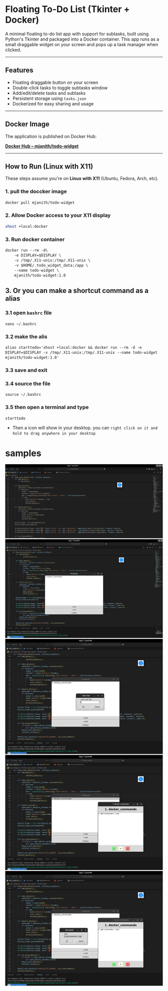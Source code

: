 # Floating To-Do List (Tkinter + Docker)

A minimal floating to-do list app with support for subtasks, built using Python's Tkinter and packaged into a Docker container. This app runs as a small draggable widget on your screen and pops up a task manager when clicked.

---

##  Features

-  Floating draggable button on your screen
-  Double-click tasks to toggle subtasks window
-  Add/edit/delete tasks and subtasks
-  Persistent storage using `tasks.json`
-  Dockerized for easy sharing and usage

---

##  Docker Image

The application is published on Docker Hub:

 **[Docker Hub – mjanith/todo-widget](https://hub.docker.com/r/mjanith/todo-widget/tags)**

---

## How to Run (Linux with X11)

These steps assume you're on **Linux with X11** (Ubuntu, Fedora, Arch, etc).

### 1. pull the doccker image
```bash
docker pull mjanith/todo-widget
```
### 2. Allow Docker access to your X11 display
```bash
xhost +local:docker
```
### 3. Run docker container
```
docker run --rm -d\
    -e DISPLAY=$DISPLAY \
    -v /tmp/.X11-unix:/tmp/.X11-unix \
    -v $HOME/.todo_widget_data:/app \
    --name todo-widget \
    mjanith/todo-widget:1.0
```
## 3. Or you can make a shortcut command as a alias

### 3.1 open `bashrc` file
```
nano ~/.bashrc
```
### 3.2 make the alis
```
alias starttodo='xhost +local:docker && docker run --rm -d -e DISPLAY=$DISPLAY -v /tmp/.X11-unix:/tmp/.X11-unix --name todo-widget mjanith/todo-widget:1.0'

```
### 3.3 save and exit
### 3.4 source the file
```
source ~/.bashrc
```
### 3.5 then open a terminal and type 
```
starttodo
```
* Then a icon will show in your desktop. you can `right click on it and hold to drag anywhere in your desktop`

# samples
![the draggable icon](<Screenshot from 2025-05-07 12-44-12.png>)
![main topic enter page](<Screenshot from 2025-05-07 12-44-22.png>)
![add a new topic](<Screenshot from 2025-05-07 12-44-34.png>)
![add details](<Screenshot from 2025-05-07 12-44-45.png>)
![edit details](<Screenshot from 2025-05-07 12-44-55.png>)

